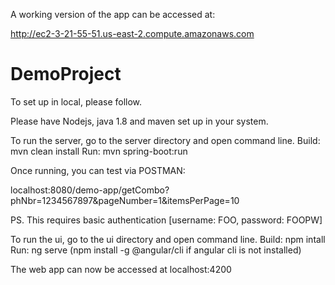 A working version of the app can be accessed at:

http://ec2-3-21-55-51.us-east-2.compute.amazonaws.com

# DemoProject

To set up in local, please follow.

Please have Nodejs, java 1.8 and maven set up in your system.

To run the server, go to the server directory and open command line.
  Build: mvn clean install
  Run: mvn spring-boot:run
  
  Once running, you can test via POSTMAN:
  
 localhost:8080/demo-app/getCombo?phNbr=1234567897&pageNumber=1&itemsPerPage=10
  
 PS. This requires basic authentication [username: FOO, password: FOOPW] 
  
 To run the ui, go to the ui directory and open command line.
  Build: npm intall
  Run: ng serve   (npm install -g @angular/cli if angular cli is not installed)
  
  The web app can now be accessed at localhost:4200

